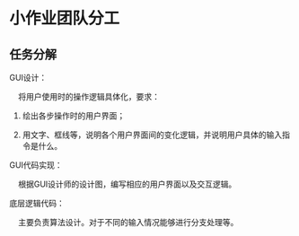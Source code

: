 # 小作业团队分工

## 任务分解

GUI设计：   

    将用户使用时的操作逻辑具体化，要求：

1. 绘出各步操作时的用户界面；

2. 用文字、框线等，说明各个用户界面间的变化逻辑，并说明用户具体的输入指令是什么。



GUI代码实现：

    根据GUI设计师的设计图，编写相应的用户界面以及交互逻辑。



底层逻辑代码：

    主要负责算法设计。对于不同的输入情况能够进行分支处理等。


